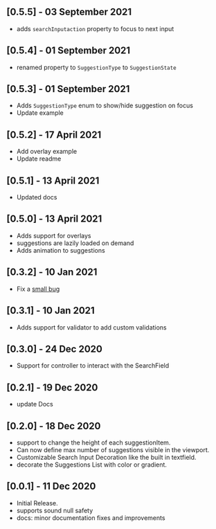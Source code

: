 ## [0.5.5] - 03 September 2021
- adds `searchInputaction` property to focus to next input

## [0.5.4] - 01 September 2021

- renamed property to `SuggestionType` to `SuggestionState`
## [0.5.3] - 01 September 2021

- Adds `SuggestionType` enum to show/hide suggestion on focus 
- Update example

## [0.5.2] - 17 April 2021

- Add overlay example 
- Update readme
## [0.5.1] - 13 April 2021

- Updated docs

## [0.5.0] - 13 April 2021

- Adds support for overlays
- suggestions are lazily loaded on demand
- Adds animation to suggestions

## [0.3.2] - 10 Jan 2021

- Fix a [small bug](https://github.com/maheshmnj/searchfield/pull/4)

## [0.3.1] - 10 Jan 2021

- Adds support for validator to add custom validations

## [0.3.0] - 24 Dec 2020

- Support for controller to interact with the SearchField

## [0.2.1] - 19 Dec 2020

- update Docs

## [0.2.0] - 18 Dec 2020

- support to change the height of each suggestionItem.
- Can now define max number of suggestions visible in the viewport.
- Customizable Search Input Decoration like the built in textfield.
- decorate the Suggestions List with color or gradient.

## [0.0.1] - 11 Dec 2020

- Initial Release.
- supports sound null safety
- docs: minor documentation fixes and improvements
